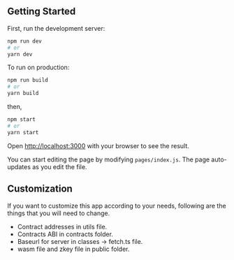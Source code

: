 ## Getting Started

First, run the development server:

```bash
npm run dev
# or
yarn dev
```
To run on production:

```bash
npm run build
# or
yarn build
```
then,

```bash
npm start
# or
yarn start
```

Open [http://localhost:3000](http://localhost:3000) with your browser to see the result.

You can start editing the page by modifying `pages/index.js`. The page auto-updates as you edit the file.

## Customization

If you want to customize this app according to your needs, following are the things that you will need to change.

- Contract addresses in utils file.
- Contracts ABI in contracts folder.
- Baseurl for server in classes -> fetch.ts file.
- wasm file and zkey file in public folder.